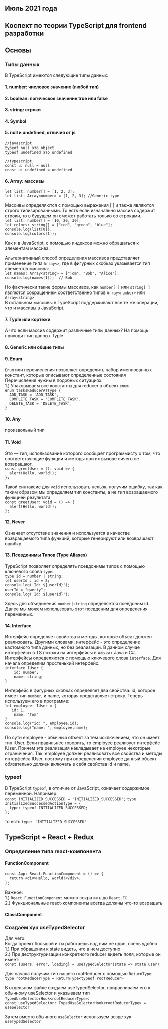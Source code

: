 ## Июль 2021 года
## Коспект по теории TypeScript для frontend разработки

## Основы
### Типы данных
В TypeScript имеются следующие типы данных:  
#### 1. number: числовое значение (любой тип)  
#### 2. boolean: логическое значение true или false  
#### 3. string: строки  
#### 4. Symbol  
#### 5. null и undefined, отличия от js
`//javascript`  
`typeof null это object`  
`typeof undefined это undefined`  

`//typescript`  
`const u: null = null`  
`const u: undefined = undefined`  

#### 6. Array: массивы  
`let list: number[] = [1, 2, 3];`  
`let list: Array<number> = [1, 2, 3]; //Generic type`  

Массивы определяются с помощью выражения [ ] и также являются строго типизированными. То есть если изначально массив содержит строки, то в будущем он сможет работать только со строками.  
`let list: number[] = [10, 20, 30];`  
`let colors: string[] = ["red", "green", "blue"];`  
`console.log(list[0]);`  
`console.log(colors[1]);`  

Как и в JavaScript, с помощью индексов можно обращаться к элементам массива.  

Альтернативный способ определения массивов представляет применение типа `Array<>`, где в фигурных скобках указывается тип элементов массива:  
`let names: Array<string> = ["Tom", "Bob", "Alice"];`  
`console.log(names[1]);  // Bob`  

Но фактически такие формы массивов, как `number[ ]` или `string[ ]` являются сокращением соответственно типов `Array<number>` или `Array<string>`  
В остальном массивы в TypeScript поддерживают все те же операции, что и массивы в JavaScript.  

#### 7. Typle или кортежи
А что если массив содержит различные типы данных? На помощь приходит тип данных Typle  

#### 8. Generic или общие типы

#### 9. Enum
`Enum` или перечисления позволяет определить набор именнованных констант, которые описывают определенные состояния  
Перечисления нужны в подобных ситуациях:  
1.) Упаковываем все константы для reducer в объект `enum`  
`enum tasksReducerATType {`  
`  ADD_TASK = 'ADD_TASK',`  
`  COMPLETE_TASK = 'COMPLETE_TASK',`  
`  DELETE_TASK = 'DELETE_TASK',`  
`}`  

#### 10. Any
произвольный тип  

#### 11. Void
Это — тип, использование которого сообщает программисту о том, что соответствующие функции и методы при их вызове ничего не возвращают.  
`const greetUser = (): void => {`  
`  alert(Hello, world!);`  
`};`  

Такой синтаксис для `void` использовать нельзя, получим ошибку, так как таким образом мы определяем тип константы, а не тип возращаемого функцией результата  
`const greetUser: void = () => {`  
`  alert(Hello, world!);`  
`};`  

#### 12. Never  
Означает отсутствие значения и используется в качестве возвращаемого типа функций, которые генерируют или возвращают ошибку  

#### 13. Псевдонимы Типов (Type Aliases)
TypeScript позволяет определять псевдонимы типов с помощью ключевого слова `type`:  
`type id = number | string;`  
`let userId : id = 2;`  
`console.log('Id: ${userId}');`  
`userId = "qwerty";`  
`console.log('Id: ${userId}');`  

Здесь для объединения `number|string` определяется псевдоним id. Далее мы можем использовать этот псевдоним для определения переменных.  


#### 14. Interface  
Интерфейс определяет свойства и методы, которые объект должен реализовать. Другими словами, интерфейс - это определение кастомного типа данных, но без реализации. В данном случае интерфейсы в TS похожи на интерфейсы в языках Java и C#. Интерфейсы определяются с помощью ключевого слова `interface`. Для начала определим простенький интерфейс:  
`interface IUser {`  
`    id: number;`  
`    name: string;`  
`}`  

Интерфейс в фигурных скобках определяет два свойства: id, которое имеет тип `number`, и name, которая представляет строку. Теперь используем его в программе:  
`let employee: IUser = {`  
`    id: 1, `  
`    name: "Tom"`  
`}`  
`console.log("id: ", employee.id);`  
`console.log("name: ", employee.name);`  

По сути employee - обычный объект за тем исключением, что он имеет тип IUser. Если правильнее говорить, то employee реализует интерфейс IUser. Причем эта реализация накладывает на employee некоторые ограничения. Так, employee должен реализовать все свойства и методы интерфейса IUser, поэтому при определении employee данный объект обязательно должен включать в себя свойства id и name.  

### typeof
В TypeScript `typeof`, в отличие от JavaScript, означает содержимое переменной. Например:  
`const INITIALIZED_SUCCESSED = 'INITIALIZED_SUCCESSED';`
`type InitializedSuccessedActionType = {`  
`  type: typeof INITIALIZED_SUCCESSED;`  
`};`  

то есть `type: 'INITIALIZED_SUCCESSED'`  

## TypeScript + React + Redux
### Определение типа react-компонента
#### FunctionComponent
`const App: React.FunctionComponent = () => {`  
`  return <div>Hello, world!</div>;`  
`};`  

Важное:  
1.) `React.FunctionComponent` можно сократить до `React.FC`  
2.) Функциональные react-компоненты всегда должны что-то возращать  

#### ClassComponent

### Создаём хук useTypedSelector
Для чего:  
Когда проект большой и ты работаешь над ним не один, очень удобно 
1.) При обращении к state видеть, что в нем доступно  
2.) При деструктуризации конкретного reducer видеть поля, которые он имеет:  
`const {users, error, loading} = useTypedSelector(state => state.user)`  

Для начала получим тип нашего rootReducer с помощью `ReturnType`:  
`type rootReducerType = ReturnType<typeof rootReducer>`  

В отдельном файле создаем useTypedSelector, приравниваем его к обычному useSelector и указываем тип 
`TypedUseSelectorHook<rootReducerType>`:  
`const useTypedSelector: TypedUseSelectorHook<rootReducerType> = useSelector`  

Затем вместо обычного `useSelector` используем везде хук `useTypedSelector`  